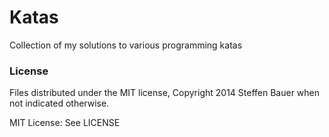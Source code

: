 Katas
=====

Collection of my solutions to various programming katas

### License
Files distributed under the MIT license, Copyright 2014 Steffen Bauer when not indicated otherwise.

MIT License: See LICENSE

